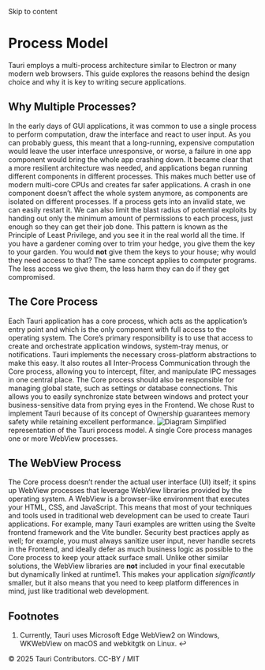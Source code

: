 Skip to content
# Process Model
Tauri employs a multi-process architecture similar to Electron or many modern web browsers. This guide explores the reasons behind the design choice and why it is key to writing secure applications.
## Why Multiple Processes?
In the early days of GUI applications, it was common to use a single process to perform computation, draw the interface and react to user input. As you can probably guess, this meant that a long-running, expensive computation would leave the user interface unresponsive, or worse, a failure in one app component would bring the whole app crashing down.
It became clear that a more resilient architecture was needed, and applications began running different components in different processes. This makes much better use of modern multi-core CPUs and creates far safer applications. A crash in one component doesn’t affect the whole system anymore, as components are isolated on different processes. If a process gets into an invalid state, we can easily restart it.
We can also limit the blast radius of potential exploits by handing out only the minimum amount of permissions to each process, just enough so they can get their job done. This pattern is known as the Principle of Least Privilege, and you see it in the real world all the time. If you have a gardener coming over to trim your hedge, you give them the key to your garden. You would **not** give them the keys to your house; why would they need access to that? The same concept applies to computer programs. The less access we give them, the less harm they can do if they get compromised.
## The Core Process
Each Tauri application has a core process, which acts as the application’s entry point and which is the only component with full access to the operating system.
The Core’s primary responsibility is to use that access to create and orchestrate application windows, system-tray menus, or notifications. Tauri implements the necessary cross-platform abstractions to make this easy. It also routes all Inter-Process Communication through the Core process, allowing you to intercept, filter, and manipulate IPC messages in one central place.
The Core process should also be responsible for managing global state, such as settings or database connections. This allows you to easily synchronize state between windows and protect your business-sensitive data from prying eyes in the Frontend.
We chose Rust to implement Tauri because of its concept of Ownership guarantees memory safety while retaining excellent performance.
![Diagram](https://v2.tauri.app/d2/docs/concept/process-model-0.svg) Simplified representation of the Tauri process model. A single Core process manages one or more WebView processes.
## The WebView Process
The Core process doesn’t render the actual user interface (UI) itself; it spins up WebView processes that leverage WebView libraries provided by the operating system. A WebView is a browser-like environment that executes your HTML, CSS, and JavaScript.
This means that most of your techniques and tools used in traditional web development can be used to create Tauri applications. For example, many Tauri examples are written using the Svelte frontend framework and the Vite bundler.
Security best practices apply as well; for example, you must always sanitize user input, never handle secrets in the Frontend, and ideally defer as much business logic as possible to the Core process to keep your attack surface small.
Unlike other similar solutions, the WebView libraries are **not** included in your final executable but dynamically linked at runtime1. This makes your application _significantly_ smaller, but it also means that you need to keep platform differences in mind, just like traditional web development.
## Footnotes
  1. Currently, Tauri uses Microsoft Edge WebView2 on Windows, WKWebView on macOS and webkitgtk on Linux. ↩


© 2025 Tauri Contributors. CC-BY / MIT
